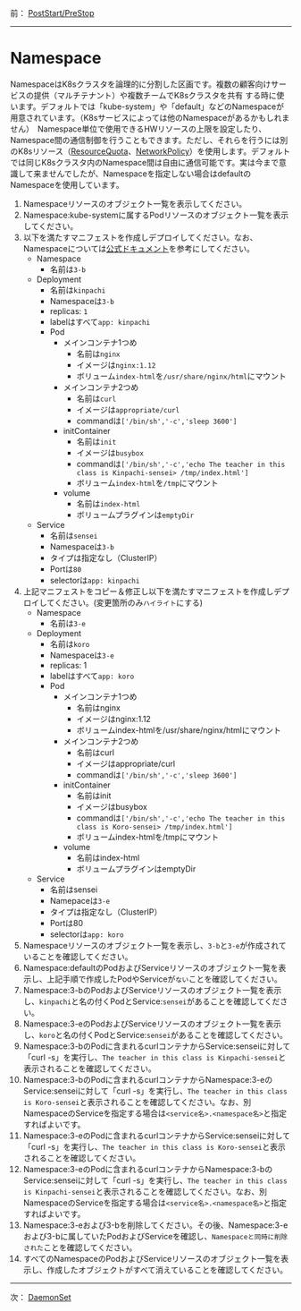 前： [PostStart/PreStop](Pod-lifecycle.md)  

---

# Namespace
NamespaceはK8sクラスタを論理的に分割した区画です。複数の顧客向けサービスの提供（マルチテナント）や複数チームでK8sクラスタを共有
する時に使います。デフォルトでは「kube-system」や「default」などのNamespaceが用意されています。（K8sサービスによっては他のNamespaceがあるかもしれません）　Namespace単位で使用できるHWリソースの上限を設定したり、Namespace間の通信制御を行うこともできます。ただし、それらを行うには別のK8sリソース（[ResourceQuota](ResourceQuota.md)、[NetworkPolicy](../../3.Advanced/docs/NetworkPolicy.md)）を使用します。デフォルトでは同じK8sクラスタ内のNamespace間は自由に通信可能です。実は今まで意識して来ませんでしたが、Namespaceを指定しない場合はdefaultのNamespaceを使用しています。

1. Namespaceリソースのオブジェクト一覧を表示してください。
2. Namespace:kube-systemに属するPodリソースのオブジェクト一覧を表示してください。
3. 以下を満たすマニフェストを作成しデプロイしてください。なお、Namespaceについては[公式ドキュメント](https://kubernetes.io/docs/tasks/configure-pod-container/)を参考にしてください。
   - Namespace
     - 名前は``3-b``
   - Deployment
     - 名前は``kinpachi``
     - Namespaceは``3-b``
     - replicas: ``1``
     - labelはすべて``app: kinpachi``
     - Pod
       - メインコンテナ1つめ
         - 名前は``nginx``
         - イメージは``nginx:1.12``
         - ボリューム``index-html``を``/usr/share/nginx/html``にマウント
       - メインコンテナ2つめ
         - 名前は``curl``
         - イメージは``appropriate/curl``
         - commandは``['/bin/sh','-c','sleep 3600']``
       - initContainer
         - 名前は``init``
         - イメージは``busybox``
         - commandは``['/bin/sh','-c','echo The teacher in this class is Kinpachi-sensei> /tmp/index.html']``
         - ボリューム``index-html``を``/tmp``にマウント
       - volume
         - 名前は``index-html``
         - ボリュームプラグインは``emptyDir``
   - Service
     - 名前は``sensei``
     - Namespaceは``3-b``
     - タイプは指定なし（ClusterIP） 
     - Portは``80``
     - selectorは``app: kinpachi``
4. 上記マニフェストをコピー＆修正し以下を満たすマニフェストを作成しデプロイしてください。(変更箇所のみ``ハイライト``にする)
   - Namespace
     - 名前は``3-e``
   - Deployment
     - 名前は``koro``
     - Namespaceは``3-e``
     - replicas: 1
     - labelはすべて``app: koro``
     - Pod
       - メインコンテナ1つめ
         - 名前はnginx
         - イメージはnginx:1.12
         - ボリュームindex-htmlを/usr/share/nginx/htmlにマウント
       - メインコンテナ2つめ
         - 名前はcurl
         - イメージはappropriate/curl
         - commandは``['/bin/sh','-c','sleep 3600']``
       - initContainer
         - 名前はinit
         - イメージはbusybox
         - commandは``['/bin/sh','-c','echo The teacher in this class is Koro-sensei> /tmp/index.html']``
         - ボリュームindex-htmlを/tmpにマウント
       - volume
         - 名前はindex-html
         - ボリュームプラグインはemptyDir
   - Service
     - 名前はsensei
     - Namepaceは``3-e``
     - タイプは指定なし（ClusterIP）
     - Portは80
     - selectorは``app: koro``
5. Namespaceリソースのオブジェクト一覧を表示し、``3-b``と``3-e``が作成されていることを確認してください。
6. Namespace:defaultのPodおよびServiceリソースのオブジェクト一覧を表示し、上記手順で作成したPodやServiceが``ない``ことを確認してください。
7. Namespace:3-bのPodおよびServiceリソースのオブジェクト一覧を表示し、``kinpachi``と名の付くPodとService:``sensei``があることを確認してください。
8. Namespace:3-eのPodおよびServiceリソースのオブジェクト一覧を表示し、``koro``と名の付くPodとService:``sensei``があることを確認してください。
9. Namespace:3-bのPodに含まれるcurlコンテナからService:senseiに対して「curl -s」を実行し、``The teacher in this class is Kinpachi-sensei``と表示されることを確認してください。
10. Namespace:3-bのPodに含まれるcurlコンテナからNamespace:3-eのService:senseiに対して「curl -s」を実行し、``The teacher in this class is Koro-sensei``と表示されることを確認してください。なお、別NamespaceのServiceを指定する場合は``<service名>.<namespace名>``と指定すればよいです。
11. Namespace:3-eのPodに含まれるcurlコンテナからService:senseiに対して「curl -s」を実行し、``The teacher in this class is Koro-sensei``と表示されることを確認してください。
12. Namespace:3-eのPodに含まれるcurlコンテナからNamespace:3-bのService:senseiに対して「curl -s」を実行し、``The teacher in this class is Kinpachi-sensei``と表示されることを確認してください。なお、別NamespaceのServiceを指定する場合は``<service名>.<namespace名>``と指定すればよいです。
13. Namespace:3-eおよび3-bを削除してください。その後、Namespace:3-eおよび3-bに属していたPodおよびServiceを確認し、``Namespaceと同時に削除された``ことを確認してください。
14. すべてのNamespaceのPodおよびServiceリソースのオブジェクト一覧を表示し、作成したオブジェクトがすべて消えていることを確認してください。

---

次： [DaemonSet](DaemonSet.md)  
